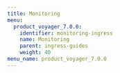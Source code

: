```yaml
---
title: Monitoring
menu:
  product_voyager_7.0.0:
    identifier: monitoring-ingress
    name: Monitoring
    parent: ingress-guides
    weight: 40
menu_name: product_voyager_7.0.0
---
```


